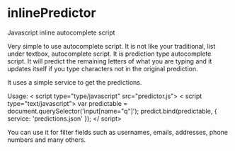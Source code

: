 # inlinePredictor
Javascript inline autocomplete script

Very simple to use autocomplete script.
It is not like your traditional, list under textbox, autocomplete script.
It is prediction type autocomplete script. It will predict the remaining letters
of what you are typing and it updates itself if you type characters not in the original
prediction.

It uses a simple service to get the predictions.

Usage:
< script type="type/javascript" src="predictor.js"></script>
< script type="text/javascript">
  var predictable = document.querySelector('input[name="q"]');
  predict.bind(predictable, {
    service: 'predictions.json'
  });
</ script>

You can use it for filter fields such as usernames, emails, addresses, phone numbers and many others.
